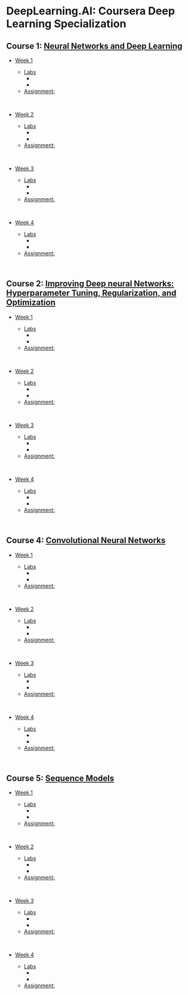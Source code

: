 # DeepLearning.AI: Coursera Deep Learning Specialization


## Course 1: [Neural Networks and Deep Learning]()

* [Week 1]()

  * [Labs]()
    * []()
    * []()
  * [Assignment: ]()
 
&nbsp;

* [Week 2]()

  * [Labs]()
    * []()
    * []()
  * [Assignment: ]()
 
&nbsp;

* [Week 3]()

  * [Labs]()
    * []()
    * []()
  * [Assignment: ]()
 
&nbsp;

* [Week 4]()

  * [Labs]()
    * []()
    * []()
  * [Assignment: ]()
 
&nbsp;



## Course 2: [Improving Deep neural Networks: Hyperparameter Tuning, Regularization, and Optimization]()

* [Week 1]()

  * [Labs]()
    * []()
    * []()
  * [Assignment: ]()
 
&nbsp;

* [Week 2]()

  * [Labs]()
    * []()
    * []()
  * [Assignment: ]()
 
&nbsp;

* [Week 3]()

  * [Labs]()
    * []()
    * []()
  * [Assignment: ]()
 
&nbsp;

* [Week 4]()

  * [Labs]()
    * []()
    * []()
  * [Assignment: ]()
 
&nbsp;



## Course 4: [Convolutional Neural Networks]()

* [Week 1]()

  * [Labs]()
    * []()
    * []()
  * [Assignment: ]()
 
&nbsp;

* [Week 2]()

  * [Labs]()
    * []()
    * []()
  * [Assignment: ]()
 
&nbsp;

* [Week 3]()

  * [Labs]()
    * []()
    * []()
  * [Assignment: ]()
 
&nbsp;

* [Week 4]()

  * [Labs]()
    * []()
    * []()
  * [Assignment: ]()
 
&nbsp;



## Course 5: [Sequence Models]()

* [Week 1]()

  * [Labs]()
    * []()
    * []()
  * [Assignment: ]()
 
&nbsp;

* [Week 2]()

  * [Labs]()
    * []()
    * []()
  * [Assignment: ]()
 
&nbsp;

* [Week 3]()

  * [Labs]()
    * []()
    * []()
  * [Assignment: ]()
 
&nbsp;

* [Week 4]()

  * [Labs]()
    * []()
    * []()
  * [Assignment: ]()







 
